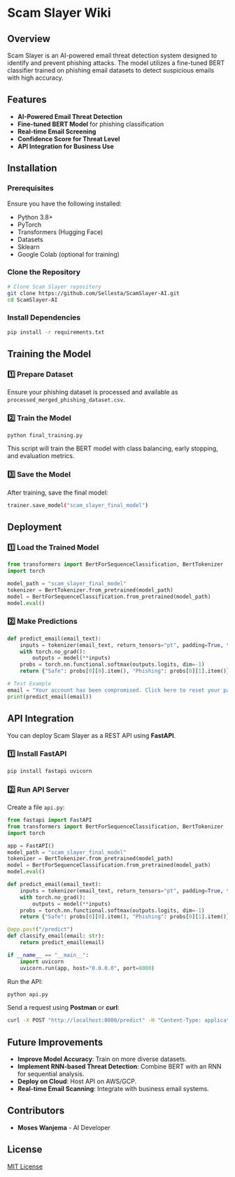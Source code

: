 # Scam Slayer Wiki

## Overview
Scam Slayer is an AI-powered email threat detection system designed to identify and prevent phishing attacks. The model utilizes a fine-tuned BERT classifier trained on phishing email datasets to detect suspicious emails with high accuracy.

## Features
- **AI-Powered Email Threat Detection**
- **Fine-tuned BERT Model** for phishing classification
- **Real-time Email Screening**
- **Confidence Score for Threat Level**
- **API Integration for Business Use**

## Installation
### Prerequisites
Ensure you have the following installed:
- Python 3.8+
- PyTorch
- Transformers (Hugging Face)
- Datasets
- Sklearn
- Google Colab (optional for training)

### Clone the Repository
```sh
# Clone Scam Slayer repository
git clone https://github.com/Sellesta/ScamSlayer-AI.git
cd ScamSlayer-AI
```

### Install Dependencies
```sh
pip install -r requirements.txt
```

## Training the Model
### 1️⃣ Prepare Dataset
Ensure your phishing dataset is processed and available as `processed_merged_phishing_dataset.csv`.

### 2️⃣ Train the Model
```sh
python final_training.py
```
This script will train the BERT model with class balancing, early stopping, and evaluation metrics.

### 3️⃣ Save the Model
After training, save the final model:
```sh
trainer.save_model("scam_slayer_final_model")
```

## Deployment
### 1️⃣ Load the Trained Model
```python
from transformers import BertForSequenceClassification, BertTokenizer
import torch

model_path = "scam_slayer_final_model"
tokenizer = BertTokenizer.from_pretrained(model_path)
model = BertForSequenceClassification.from_pretrained(model_path)
model.eval()
```

### 2️⃣ Make Predictions
```python
def predict_email(email_text):
    inputs = tokenizer(email_text, return_tensors="pt", padding=True, truncation=True, max_length=128)
    with torch.no_grad():
        outputs = model(**inputs)
    probs = torch.nn.functional.softmax(outputs.logits, dim=-1)
    return {"Safe": probs[0][0].item(), "Phishing": probs[0][1].item()}

# Test Example
email = "Your account has been compromised. Click here to reset your password."
print(predict_email(email))
```

## API Integration
You can deploy Scam Slayer as a REST API using **FastAPI**.

### 1️⃣ Install FastAPI
```sh
pip install fastapi uvicorn
```

### 2️⃣ Run API Server
Create a file `api.py`:
```python
from fastapi import FastAPI
from transformers import BertForSequenceClassification, BertTokenizer
import torch

app = FastAPI()
model_path = "scam_slayer_final_model"
tokenizer = BertTokenizer.from_pretrained(model_path)
model = BertForSequenceClassification.from_pretrained(model_path)
model.eval()

def predict_email(email_text):
    inputs = tokenizer(email_text, return_tensors="pt", padding=True, truncation=True, max_length=128)
    with torch.no_grad():
        outputs = model(**inputs)
    probs = torch.nn.functional.softmax(outputs.logits, dim=-1)
    return {"Safe": probs[0][0].item(), "Phishing": probs[0][1].item()}

@app.post("/predict")
def classify_email(email: str):
    return predict_email(email)

if __name__ == "__main__":
    import uvicorn
    uvicorn.run(app, host="0.0.0.0", port=8000)
```

Run the API:
```sh
python api.py
```
Send a request using **Postman** or **curl**:
```sh
curl -X POST "http://localhost:8000/predict" -H "Content-Type: application/json" -d '{"email": "Your account has been compromised."}'
```

## Future Improvements
- **Improve Model Accuracy**: Train on more diverse datasets.
- **Implement RNN-based Threat Detection**: Combine BERT with an RNN for sequential analysis.
- **Deploy on Cloud**: Host API on AWS/GCP.
- **Real-time Email Scanning**: Integrate with business email systems.

## Contributors
- **Moses Wanjema** - AI Developer

## License
[MIT License](LICENSE)
